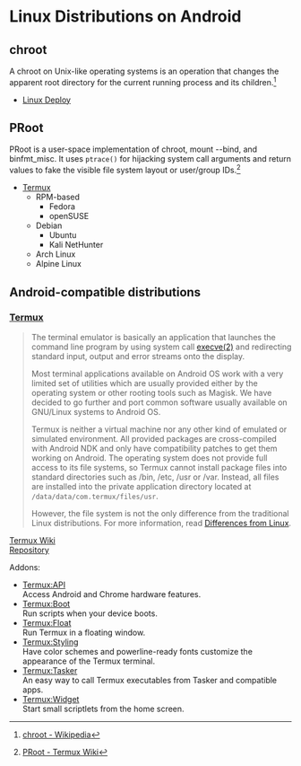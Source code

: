 # Linux Distributions on Android
## chroot
A chroot on Unix-like operating systems is an operation that changes the apparent root directory for the current running process and its children.[^chroot-wiki]

- [Linux Deploy](https://github.com/meefik/linuxdeploy)

[^chroot-wiki]: [chroot - Wikipedia](https://en.wikipedia.org/wiki/Chroot)

## PRoot
PRoot is a user-space implementation of chroot, mount --bind, and binfmt_misc. It uses `ptrace()` for hijacking system call arguments and return values to fake the visible file system layout or user/group IDs.[^proot-wiki]

- [Termux](https://wiki.termux.com/wiki/PRoot)
  - RPM-based
    - Fedora
    - openSUSE
  - Debian
    - Ubuntu
    - Kali NetHunter
  - Arch Linux
  - Alpine Linux

[^proot-wiki]: [PRoot - Termux Wiki](https://wiki.termux.com/wiki/PRoot)

## Android-compatible distributions
### [Termux](https://termux.dev)
> The terminal emulator is basically an application that launches the command line program by using system call [execve(2)](https://www.man7.org/linux/man-pages/man2/execve.2.html) and redirecting standard input, output and error streams onto the display.
> 
> Most terminal applications available on Android OS work with a very limited set of utilities which are usually provided either by the operating system or other rooting tools such as Magisk. We have decided to go further and port common software usually available on GNU/Linux systems to Android OS.
> 
> Termux is neither a virtual machine nor any other kind of emulated or simulated environment. All provided packages are cross-compiled with Android NDK and only have compatibility patches to get them working on Android. The operating system does not provide full access to its file systems, so Termux cannot install package files into standard directories such as /bin, /etc, /usr or /var. Instead, all files are installed into the private application directory located at `/data/data/com.termux/files/usr`.
> 
> However, the file system is not the only difference from the traditional Linux distributions. For more information, read [Differences from Linux](https://wiki.termux.com/wiki/Differences_from_Linux).

[Termux Wiki](https://wiki.termux.com/wiki/Main_Page)  
[Repository](https://github.com/termux/termux-app)

Addons:
- [Termux:API](https://wiki.termux.com/wiki/Termux:API)  
  Access Android and Chrome hardware features.
- [Termux:Boot](https://wiki.termux.com/wiki/Termux:Boot)  
  Run scripts when your device boots.
- [Termux:Float](https://wiki.termux.com/wiki/Termux:Float)  
  Run Termux in a floating window.
- [Termux:Styling](https://wiki.termux.com/wiki/Termux:Styling)  
  Have color schemes and powerline-ready fonts customize the appearance of the Termux terminal.
- [Termux:Tasker](https://wiki.termux.com/wiki/Termux:Tasker)  
  An easy way to call Termux executables from Tasker and compatible apps.
- [Termux:Widget](https://wiki.termux.com/wiki/Termux:Widget)  
  Start small scriptlets from the home screen.